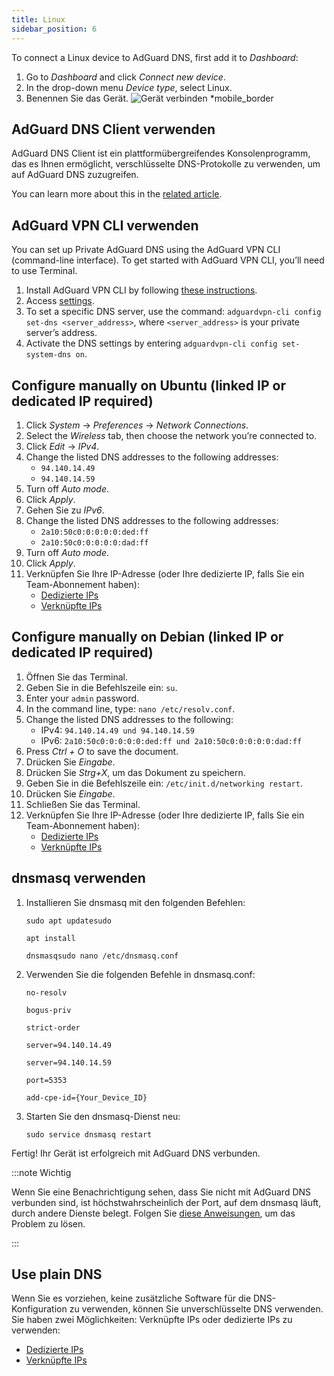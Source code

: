 ```yaml
---
title: Linux
sidebar_position: 6
---
```


To connect a Linux device to AdGuard DNS, first add it to _Dashboard_:

1. Go to _Dashboard_ and click _Connect new device_.
2. In the drop-down menu _Device type_, select Linux.
3. Benennen Sie das Gerät.
   ![Gerät verbinden \*mobile\_border](https://cdn.adtidy.org/content/kb/dns/private/new_dns/connect/choose_linux.png)

## AdGuard DNS Client verwenden

AdGuard DNS Client ist ein plattformübergreifendes Konsolenprogramm, das es Ihnen ermöglicht, verschlüsselte DNS-Protokolle zu verwenden, um auf AdGuard DNS zuzugreifen.

You can learn more about this in the [related article](/dns-client/overview/).

## AdGuard VPN CLI verwenden

You can set up Private AdGuard DNS using the AdGuard VPN CLI (command-line interface). To get started with AdGuard VPN CLI, you’ll need to use Terminal.

1. Install AdGuard VPN CLI by following [these instructions](https://adguard-vpn.com/kb/adguard-vpn-for-linux/installation/).
2. Access [settings](https://adguard-vpn.com/kb/adguard-vpn-for-linux/settings/).
3. To set a specific DNS server, use the command: `adguardvpn-cli config set-dns <server_address>`, where `<server_address>` is your private server’s address.
4. Activate the DNS settings by entering `adguardvpn-cli config set-system-dns on`.

## Configure manually on Ubuntu (linked IP or dedicated IP required)

1. Click _System_ → _Preferences_ → _Network Connections_.
2. Select the _Wireless_ tab, then choose the network you’re connected to.
3. Click _Edit_ → _IPv4_.
4. Change the listed DNS addresses to the following addresses:
   - `94.140.14.49`
   - `94.140.14.59`
5. Turn off _Auto mode_.
6. Click _Apply_.
7. Gehen Sie zu _IPv6_.
8. Change the listed DNS addresses to the following addresses:
   - `2a10:50c0:0:0:0:0:ded:ff`
   - `2a10:50c0:0:0:0:0:dad:ff`
9. Turn off _Auto mode_.
10. Click _Apply_.
11. Verknüpfen Sie Ihre IP-Adresse (oder Ihre dedizierte IP, falls Sie ein Team-Abonnement haben):
    - [Dedizierte IPs](/private-dns/connect-devices/other-options/dedicated-ip.md)
    - [Verknüpfte IPs](/private-dns/connect-devices/other-options/linked-ip.md)

## Configure manually on Debian (linked IP or dedicated IP required)

1. Öffnen Sie das Terminal.
2. Geben Sie in die Befehlszeile ein: `su`.
3. Enter your `admin` password.
4. In the command line, type: `nano /etc/resolv.conf`.
5. Change the listed DNS addresses to the following:
   - IPv4: `94.140.14.49 und 94.140.14.59`
   - IPv6: `2a10:50c0:0:0:0:0:ded:ff und 2a10:50c0:0:0:0:0:dad:ff`
6. Press _Ctrl + O_ to save the document.
7. Drücken Sie _Eingabe_.
8. Drücken Sie _Strg+X_, um das Dokument zu speichern.
9. Geben Sie in die Befehlszeile ein: `/etc/init.d/networking restart`.
10. Drücken Sie _Eingabe_.
11. Schließen Sie das Terminal.
12. Verknüpfen Sie Ihre IP-Adresse (oder Ihre dedizierte IP, falls Sie ein Team-Abonnement haben):
    - [Dedizierte IPs](/private-dns/connect-devices/other-options/dedicated-ip.md)
    - [Verknüpfte IPs](/private-dns/connect-devices/other-options/linked-ip.md)

## dnsmasq verwenden

1. Installieren Sie dnsmasq mit den folgenden Befehlen:

   `sudo apt updatesudo`

   `apt install`

   `dnsmasqsudo nano /etc/dnsmasq.conf`

2. Verwenden Sie die folgenden Befehle in dnsmasq.conf:

   `no-resolv`

   `bogus-priv`

   `strict-order`

   `server=94.140.14.49`

   `server=94.140.14.59`

   `port=5353`

   `add-cpe-id={Your_Device_ID}`

3. Starten Sie den dnsmasq-Dienst neu:

   `sudo service dnsmasq restart`

Fertig! Ihr Gerät ist erfolgreich mit AdGuard DNS verbunden.

:::note Wichtig

Wenn Sie eine Benachrichtigung sehen, dass Sie nicht mit AdGuard DNS verbunden sind, ist höchstwahrscheinlich der Port, auf dem dnsmasq läuft, durch andere Dienste belegt. Folgen Sie [diese Anweisungen](https://github.com/AdguardTeam/AdGuardHome/wiki/FAQ#bindinuse), um das Problem zu lösen.

:::

## Use plain DNS

Wenn Sie es vorziehen, keine zusätzliche Software für die DNS-Konfiguration zu verwenden, können Sie unverschlüsselte DNS verwenden. Sie haben zwei Möglichkeiten: Verknüpfte IPs oder dedizierte IPs zu verwenden:

- [Dedizierte IPs](/private-dns/connect-devices/other-options/dedicated-ip.md)
- [Verknüpfte IPs](/private-dns/connect-devices/other-options/linked-ip.md)

